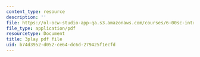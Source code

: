 ```yaml
---
content_type: resource
description: ''
file: https://ol-ocw-studio-app-qa.s3.amazonaws.com/courses/6-00sc-introduction-to-computer-science-and-programming-spring-2011/b74d3952d052ce64dc6d279425f1ecfd_WbWb0u8bJrU.pdf
file_type: application/pdf
resourcetype: Document
title: 3play pdf file
uid: b74d3952-d052-ce64-dc6d-279425f1ecfd
---
```


